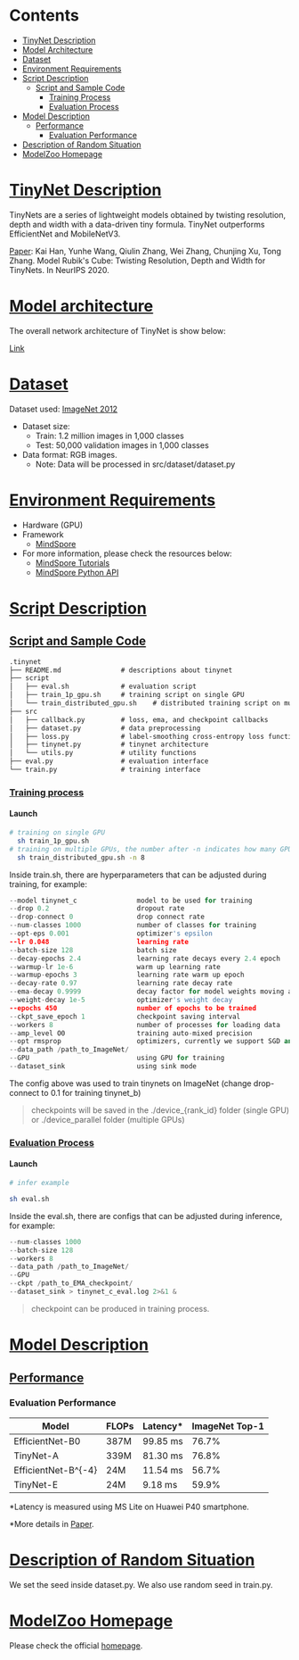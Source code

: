 # Contents

- [TinyNet Description](#tinynet-description)
- [Model Architecture](#model-architecture)
- [Dataset](#dataset)
- [Environment Requirements](#environment-requirements)
- [Script Description](#script-description)
    - [Script and Sample Code](#script-and-sample-code)
        - [Training Process](#training-process)
        - [Evaluation Process](#evaluation-process)
- [Model Description](#model-description)
    - [Performance](#performance)
        - [Evaluation Performance](#evaluation-performance)
- [Description of Random Situation](#description-of-random-situation)
- [ModelZoo Homepage](#modelzoo-homepage)

# [TinyNet Description](#contents)

TinyNets are a series of lightweight models obtained by twisting resolution, depth and width with a data-driven tiny formula. TinyNet outperforms EfficientNet and MobileNetV3.

[Paper](https://arxiv.org/abs/2010.14819): Kai Han, Yunhe Wang, Qiulin Zhang, Wei Zhang, Chunjing Xu, Tong Zhang. Model Rubik's Cube: Twisting Resolution, Depth and Width for TinyNets. In NeurIPS 2020.

# [Model architecture](#contents)

The overall network architecture of TinyNet is show below:

[Link](https://arxiv.org/abs/2010.14819)

# [Dataset](#contents)

Dataset used: [ImageNet 2012](http://image-net.org/challenges/LSVRC/2012/)

- Dataset size:
    - Train: 1.2 million images in 1,000 classes
    - Test: 50,000 validation images in 1,000 classes
- Data format: RGB images.
    - Note: Data will be processed in src/dataset/dataset.py

# [Environment Requirements](#contents)

- Hardware (GPU)
- Framework
    - [MindSpore](https://www.mindspore.cn/install/en)
- For more information, please check the resources below:
    - [MindSpore Tutorials](https://www.mindspore.cn/tutorials/en/master/index.html)
    - [MindSpore Python API](https://www.mindspore.cn/docs/api/en/master/index.html)

# [Script Description](#contents)

## [Script and Sample Code](#contents)

```markdown
.tinynet
├── README.md               # descriptions about tinynet
├── script
│   ├── eval.sh             # evaluation script
│   ├── train_1p_gpu.sh     # training script on single GPU
│   └── train_distributed_gpu.sh    # distributed training script on multiple GPUs
├── src
│   ├── callback.py         # loss, ema, and checkpoint callbacks
│   ├── dataset.py          # data preprocessing
│   ├── loss.py             # label-smoothing cross-entropy loss function
│   ├── tinynet.py          # tinynet architecture
│   └── utils.py            # utility functions
├── eval.py                 # evaluation interface
└── train.py                # training interface
```

### [Training process](#contents)

#### Launch

```bash
# training on single GPU
  sh train_1p_gpu.sh
# training on multiple GPUs, the number after -n indicates how many GPUs will be used for training
  sh train_distributed_gpu.sh -n 8
```

Inside train.sh, there are hyperparameters that can be adjusted during training, for example:

```python
--model tinynet_c               model to be used for training
--drop 0.2                      dropout rate
--drop-connect 0                drop connect rate
--num-classes 1000              number of classes for training
--opt-eps 0.001                 optimizer's epsilon
--lr 0.048                      learning rate
--batch-size 128                batch size
--decay-epochs 2.4              learning rate decays every 2.4 epoch
--warmup-lr 1e-6                warm up learning rate
--warmup-epochs 3               learning rate warm up epoch
--decay-rate 0.97               learning rate decay rate
--ema-decay 0.9999              decay factor for model weights moving average
--weight-decay 1e-5             optimizer's weight decay
--epochs 450                    number of epochs to be trained
--ckpt_save_epoch 1             checkpoint saving interval
--workers 8                     number of processes for loading data
--amp_level O0                  training auto-mixed precision
--opt rmsprop                   optimizers, currently we support SGD and RMSProp
--data_path /path_to_ImageNet/
--GPU                           using GPU for training
--dataset_sink                  using sink mode
```

The config above was used to train tinynets on ImageNet (change drop-connect to 0.1 for training tinynet_b)

> checkpoints will be saved in the ./device_{rank_id} folder (single GPU)
or ./device_parallel folder (multiple GPUs)

### [Evaluation Process](#contents)

#### Launch

```bash
# infer example

sh eval.sh
```

Inside the eval.sh, there are configs that can be adjusted during inference, for example:

```python
--num-classes 1000
--batch-size 128
--workers 8
--data_path /path_to_ImageNet/
--GPU
--ckpt /path_to_EMA_checkpoint/
--dataset_sink > tinynet_c_eval.log 2>&1 &
```

> checkpoint can be produced in training process.

# [Model Description](#contents)

## [Performance](#contents)

### Evaluation Performance

| Model               | FLOPs | Latency* | ImageNet Top-1 |
| ------------------- | ----- | -------- | -------------- |
| EfficientNet-B0     | 387M  | 99.85 ms | 76.7%          |
| TinyNet-A           | 339M  | 81.30 ms | 76.8%          |
| EfficientNet-B^{-4} | 24M   | 11.54 ms | 56.7%          |
| TinyNet-E           | 24M   | 9.18 ms  | 59.9%          |

*Latency is measured using MS Lite on Huawei P40 smartphone.

*More details in [Paper](https://arxiv.org/abs/2010.14819).

# [Description of Random Situation](#contents)

We set the seed inside dataset.py. We also use random seed in train.py.

# [ModelZoo Homepage](#contents)

Please check the official [homepage](https://gitee.com/mindspore/mindspore/tree/master/model_zoo).
